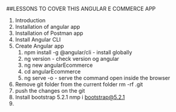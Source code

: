 ##LESSONS TO COVER THIS ANGULAR E COMMERCE APP

1. Introduction
2. Installation of angular app
3. Installation of Postman app
4. Install Angular CLI
5. Create Angular app
    1. npm install -g @angular/cli - install globally
    2. ng version - check version og angular
    3. ng new angularEcommerce
    4. cd angularEcommerce
    5. ng serve -o - serve the command open inside the browser
6. Remove git folder from the current folder
    rm -rf .git
7. push the changes on the git 
8. Install bootstrap 5.2.1
    nmp i bootstrap@5.2.1
9. 
